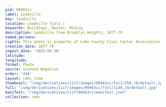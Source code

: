 ```yaml
---
pid: 00463cc
label: Leadville
key: leadville
location: Leadville (Colo.)
keywords: Buildings, Houses, Mining
description: Leadville from Brooklyn Heights, 1877-79
named_persons: 
rights: This photo is property of Lake County Civic Center Association.
creation_date: 1877-79
ingest_date: '2021-03-30'
latitude: 
longitude: 
format: Photo
source: Scanned Negative
order: '449'
layout: cmhc_item
thumbnail: "/img/derivatives/iiif/images/00463cc/full/250,/0/default.jpg"
full: "/img/derivatives/iiif/images/00463cc/full/1140,/0/default.jpg"
manifest: "/img/derivatives/iiif/00463cc/manifest.json"
collection: cmhc
---
```


